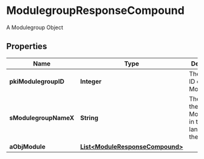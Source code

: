 

# ModulegroupResponseCompound

A Modulegroup Object

## Properties

| Name | Type | Description | Notes |
|------------ | ------------- | ------------- | -------------|
|**pkiModulegroupID** | **Integer** | The unique ID of the Modulegroup |  |
|**sModulegroupNameX** | **String** | The name of the Modulegroup in the language of the requester |  |
|**aObjModule** | [**List&lt;ModuleResponseCompound&gt;**](ModuleResponseCompound.md) |  |  |



